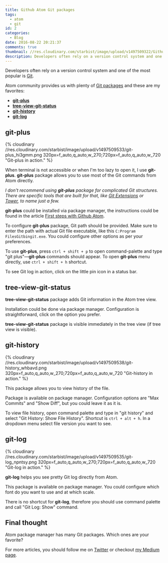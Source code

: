 ```yaml
---
title: Github Atom Git packages
tags:
  - atom
  - git
id: 2
categories:
  - Blog
date: 2016-08-22 20:21:37
comments: true
thumbnail: //res.cloudinary.com/starbist/image/upload/v1497509322/Github-Atom-Git-packages_dxonzr.png
description: Developers often rely on a version control system and one of the most popular is Git.
---
```


Developers often rely on a version control system and one of the most popular is [Git](https://git-scm.com/).

<!-- more -->

Atom community provides us with plenty of [Git packages](https://atom.io/packages/search?q=git) and these are my favorites:

*   **[git-plus](https://atom.io/packages/git-plus)**
*   **[tree-view-git-status](https://atom.io/packages/tree-view-git-status)**
*   **[git-history](https://atom.io/packages/git-history)**
*   **[git-log](https://atom.io/packages/git-log)**

## git-plus

{% cloudinary //res.cloudinary.com/starbist/image/upload/v1497509533/git-plus_hi3gmm.png 320px=f_auto,q_auto,w_270;720px=f_auto,q_auto,w_720 "Git-plus in action." %}

When terminal is not accessible or when I'm too lazy to open it, I use **git-plus**. **git-plus** package allows you to use most of the Git commands from Atom directly.

_I don't recommend using **git-plus** package for complicated Git structures. There are specific tools that are built for that, like [Git Extensions](https://gitextensions.github.io/) or [Tower](https://www.git-tower.com/), to name just a few._

**git-plus** could be installed via package manager, the instructions could be found in the article [First steps with Github Atom](https://silvestar.codes/en/articles/github-atom-first-steps/).

To configure **git-plus** package, Git path should be provided. Make sure to enter the path with actual Git file executable, like this `C:Program FilesGitbingit.exe`. You could configure other options as per your preferences.

To use **git-plus**, press `ctrl + shift + p` to open command-palette and type "git plus"—**git-plus** commands should appear. To open **git-plus** menu directly, use `ctrl + shift + h` shortcut.

To see Git log in action, click on the little pin icon in a status bar.

## tree-view-git-status

**tree-view-git-status** package adds Git information in the Atom tree view.

Installation could be done via package manager. Configuration is straightforward, click on the option you prefer.

**tree-view-git-status** package is visible immediately in the tree view (if tree view is visible).

## git-history

{% cloudinary //res.cloudinary.com/starbist/image/upload/v1497509538/git-history_whbavd.png 320px=f_auto,q_auto,w_270;720px=f_auto,q_auto,w_720 "Git-history in action." %}

This package allows you to view history of the file.

Package is available on package manager. Configuration options are "Max Commits" and "Show Diff", but you could leave it as it is.

To view file history, open command palette and type in "git history" and select "Git History: Show File History". Shortcut is `ctrl + alt + h`. In a dropdown menu select file version you want to see.

## git-log

{% cloudinary //res.cloudinary.com/starbist/image/upload/v1497509535/git-log_npntsy.png 320px=f_auto,q_auto,w_270;720px=f_auto,q_auto,w_720 "Git-log in action." %}

**git-log** helps you see pretty Git log directly from Atom.

This package is available on package manager. You could configure which font do you want to use and at which scale.

There is no shortcut for **git-log**, therefore you should use command palette and call "Git Log: Show" command.

## Final thought

Atom package manager has many Git packages. Which ones are your favorite?

For more articles, you should follow me on [Twitter](https://twitter.com/malimirkeccita) or checkout [my Medium page](https://medium.com/@malimirkeccita).
